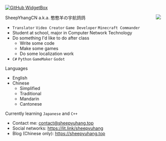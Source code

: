 [![GitHub WidgetBox](https://github-widgetbox.vercel.app/api/profile?username=SheepYhangCN&data=followers,repositories,stars,commits)](https://github.com/Jurredr/github-widgetbox)

<img align="right" src="https://github-readme-stats.vercel.app/api?username=SheepYhangCN&show_icons=true&show=reviews,discussions_started,discussions_answered,prs_merged,prs_merged_percentage">

SheepYhangCN a.k.a. 憨憨羊の宇航鸽鸽
* `Translator` `Video Creator` `Game Developer` `Minecraft Commander`
* Student at school, major in Computer Network Technology
* Do something I'd like to do after class
  * Write some code
  * Make some games
  * Do some localization work
* `C#` `Python` `GameMaker` `Godot`

Languages
* English
* Chinese
  * Simplified
  * Traditional
  * Mandarin
  * Cantonese

Currently learning `Japanese` and `C++`
* Contact me: contact@sheepyuhang.top
* Social networks: https://lit.link/sheepyuhang
* Blog (Chinese only): https://sheepyuhang.top